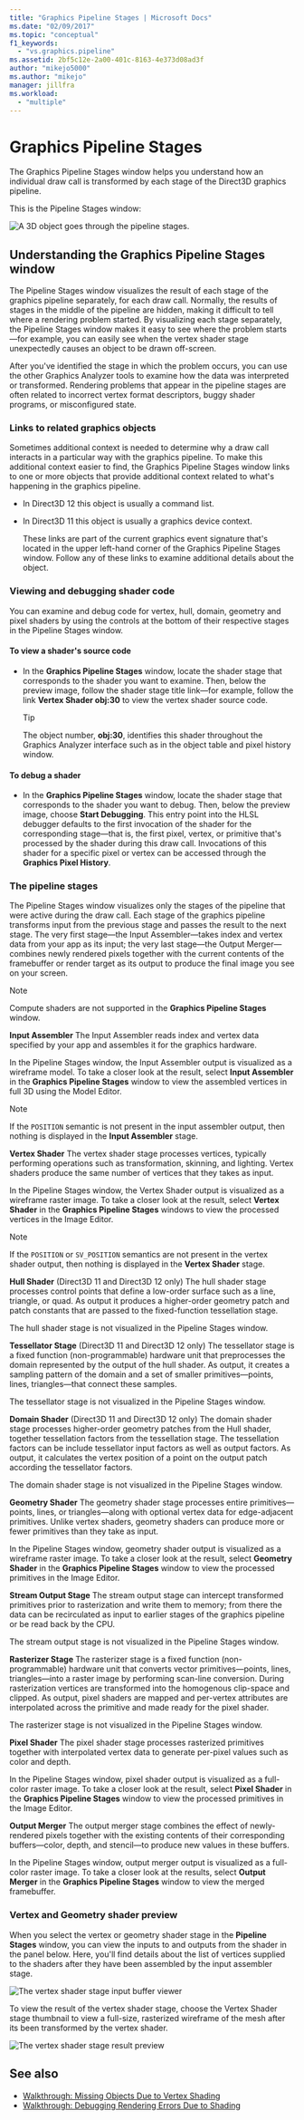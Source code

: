 ```yaml
---
title: "Graphics Pipeline Stages | Microsoft Docs"
ms.date: "02/09/2017"
ms.topic: "conceptual"
f1_keywords:
  - "vs.graphics.pipeline"
ms.assetid: 2bf5c12e-2a00-401c-8163-4e373d08ad3f
author: "mikejo5000"
ms.author: "mikejo"
manager: jillfra
ms.workload:
  - "multiple"
---
```

# Graphics Pipeline Stages
The Graphics Pipeline Stages window helps you understand how an individual draw call is transformed by each stage of the Direct3D graphics pipeline.

 This is the Pipeline Stages window:

 ![A 3D object goes through the pipeline stages.](media/gfx_diag_demo_pipeline_stages_orientation.png)

## Understanding the Graphics Pipeline Stages window
 The Pipeline Stages window visualizes the result of each stage of the graphics pipeline separately, for each draw call. Normally, the results of stages in the middle of the pipeline are hidden, making it difficult to tell where a rendering problem started. By visualizing each stage separately, the Pipeline Stages window makes it easy to see where the problem starts—for example, you can easily see when the vertex shader stage unexpectedly causes an object to be drawn off-screen.

 After you've identified the stage in which the problem occurs, you can use the other Graphics Analyzer tools to examine how the data was interpreted or transformed. Rendering problems that appear in the pipeline stages are often related to incorrect vertex format descriptors, buggy shader programs, or misconfigured state.

### Links to related graphics objects
 Sometimes additional context is needed to determine why a draw call interacts in a particular way with the graphics pipeline. To make this additional context easier to find, the Graphics Pipeline Stages window links to one or more objects that provide additional context related to what's happening in the graphics pipeline.

- In Direct3D 12 this object is usually a command list.

- In Direct3D 11 this object is usually a graphics device context.

  These links are part of the current graphics event signature that's located in the upper left-hand corner of the Graphics Pipeline Stages window. Follow any of these links to examine additional details about the object.

### Viewing and debugging shader code
 You can examine and debug code for vertex, hull, domain, geometry and pixel shaders by using the controls at the bottom of their respective stages in the Pipeline Stages window.

#### To view a shader's source code

- In the **Graphics Pipeline Stages** window, locate the shader stage that corresponds to the shader you want to examine. Then, below the preview image, follow the shader stage title link—for example, follow the link **Vertex Shader obj:30** to view the vertex shader source code.

    > [!TIP]
    > The object number, **obj:30**, identifies this shader throughout the Graphics Analyzer interface such as in the object table and pixel history window.

#### To debug a shader

- In the **Graphics Pipeline Stages** window, locate the shader stage that corresponds to the shader you want to debug. Then, below the preview image, choose **Start Debugging**. This entry point into the HLSL debugger defaults to the first invocation of the shader for the corresponding stage—that is, the first pixel, vertex, or primitive that's processed by the shader during this draw call. Invocations of this shader for a specific pixel or vertex can be accessed through the **Graphics Pixel History**.

### The pipeline stages
 The Pipeline Stages window visualizes only the stages of the pipeline that were active during the draw call. Each stage of the graphics pipeline transforms input from the previous stage and passes the result to the next stage. The very first stage—the Input Assembler—takes index and vertex data from your app as its input; the very last stage—the Output Merger—combines newly rendered pixels together with the current contents of the framebuffer or render target as its output to produce the final image you see on your screen.

> [!NOTE]
> Compute shaders are not supported in the **Graphics Pipeline Stages** window.

 **Input Assembler**
 The Input Assembler reads index and vertex data specified by your app and assembles it for the graphics hardware.

 In the Pipeline Stages window, the Input Assembler output is visualized as a wireframe model. To take a closer look at the result, select **Input Assembler** in the **Graphics Pipeline Stages** window to view the assembled vertices in full 3D using the Model Editor.

> [!NOTE]
> If the `POSITION` semantic is not present in the input assembler output, then nothing is displayed in the **Input Assembler** stage.

 **Vertex Shader**
 The vertex shader stage processes vertices, typically performing operations such as transformation, skinning, and lighting. Vertex shaders produce the same number of vertices that they takes as input.

 In the Pipeline Stages window, the Vertex Shader output is visualized as a wireframe raster image. To take a closer look at the result, select **Vertex Shader** in the **Graphics Pipeline Stages** windows to view the processed vertices in the Image Editor.

> [!NOTE]
> If the `POSITION` or `SV_POSITION` semantics are not present in the vertex shader output, then nothing is displayed in the **Vertex Shader** stage.

 **Hull Shader** (Direct3D 11 and Direct3D 12 only)
 The hull shader stage processes control points that define a low-order surface such as a line, triangle, or quad. As output it produces a higher-order geometry patch and patch constants that are passed to the fixed-function tessellation stage.

 The hull shader stage is not visualized in the Pipeline Stages window.

 **Tessellator Stage** (Direct3D 11 and Direct3D 12 only)
 The tessellator stage is a fixed function (non-programmable) hardware unit that preprocesses the domain represented by the output of the hull shader. As output, it creates a sampling pattern of the domain and a set of smaller primitives—points, lines, triangles—that connect these samples.

 The tessellator stage is not visualized in the Pipeline Stages window.

 **Domain Shader** (Direct3D 11 and Direct3D 12 only)
 The domain shader stage processes higher-order geometry patches from the Hull shader, together tessellation factors from the tessellation stage. The tessellation factors can be include tessellator input factors as well as output factors. As output, it calculates the vertex position of a point on the output patch according the tessellator factors.

 The domain shader stage is not visualized in the Pipeline Stages window.

 **Geometry Shader**
 The geometry shader stage processes entire primitives—points, lines, or triangles—along with optional vertex data for edge-adjacent primitives. Unlike vertex shaders, geometry shaders can produce more or fewer primitives than they take as input.

 In the Pipeline Stages window, geometry shader output is visualized as a wireframe raster image. To take a closer look at the result, select **Geometry Shader** in the **Graphics Pipeline Stages** window to view the processed primitives in the Image Editor.

 **Stream Output Stage**
 The stream output stage can intercept transformed primitives prior to rasterization and write them to memory; from there the data can be recirculated as input to earlier stages of the graphics pipeline or be read back by the CPU.

 The stream output stage is not visualized in the Pipeline Stages window.

 **Rasterizer Stage**
 The rasterizer stage is a fixed function (non-programmable) hardware unit that converts vector primitives—points, lines, triangles—into a raster image by performing scan-line conversion. During rasterization vertices are transformed into the homogenous clip-space and clipped. As output, pixel shaders are mapped and per-vertex attributes are interpolated across the primitive and made ready for the pixel shader.

 The rasterizer stage is not visualized in the Pipeline Stages window.

 **Pixel Shader**
 The pixel shader stage processes rasterized primitives together with interpolated vertex data to generate per-pixel values such as color and depth.

 In the Pipeline Stages window, pixel shader output is visualized as a full-color raster image. To take a closer look at the result, select **Pixel Shader** in the **Graphics Pipeline Stages** window to view the processed primitives in the Image Editor.

 **Output Merger**
 The output merger stage combines the effect of newly-rendered pixels together with the existing contents of their corresponding buffers—color, depth, and stencil—to produce new values in these buffers.

 In the Pipeline Stages window, output merger output is visualized as a full-color raster image. To take a closer look at the results, select **Output Merger** in the **Graphics Pipeline Stages** window to view the merged framebuffer.

### Vertex and Geometry shader preview
 When you select the vertex or geometry shader stage in the **Pipeline Stages** window, you can view the inputs to and outputs from the shader in the panel below.  Here, you'll find details about the list of vertices supplied to the shaders after they have been assembled by the input assembler stage.

 ![The vertex shader stage input buffer viewer](media/gfx_diag_vertex_shader_inbuffers.png)

 To view the result of the vertex shader stage, choose the Vertex Shader stage thumbnail to view a full-size, rasterized wireframe of the mesh after its been transformed by the vertex shader.

 ![The vertex shader stage result preview](media/gfx_diag_vertex_shader_preview.png)

## See also
- [Walkthrough: Missing Objects Due to Vertex Shading](walkthrough-missing-objects-due-to-vertex-shading.md)
- [Walkthrough: Debugging Rendering Errors Due to Shading](walkthrough-debugging-rendering-errors-due-to-shading.md)